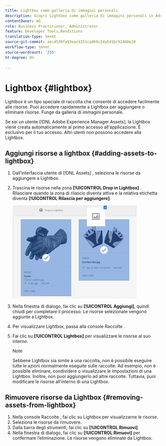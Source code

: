 ```yaml
---
title: Lightbox come galleria di immagini personali
description: Scopri Lightbox come galleria di immagini personali in Adobe Experience Manager Assets].
contentOwner: AG
role: Business Practitioner, Administrator
feature: Developer Tools,Renditions
translation-type: tm+mt
source-git-commit: aec4530fa93eacd151ca069c2da5d1bc92408e10
workflow-type: tm+mt
source-wordcount: '255'
ht-degree: 0%

---
```



# Lightbox {#lightbox}

Lightbox è un tipo speciale di raccolta che consente di accedere facilmente alle risorse. Puoi accedere rapidamente a Lightbox per aggiungere o eliminare risorse. Funge da galleria di immagini personale.

Se sei un utente [!DNL Adobe Experience Manager Assets], la Lightbox viene creata automaticamente al primo accesso all&#39;applicazione. È esclusivo per il tuo accesso. Altri utenti non possono accedere alla Lightbox.

## Aggiungi risorse a lightbox {#adding-assets-to-lightbox}

1. Dall’interfaccia utente di [!DNL Assets] , seleziona le risorse da aggiungere a Lightbox.
1. Trascina le risorse nella zona **[!UICONTROL Drop in Lightbox]** . Rilasciare quando la zona di rilascio diventa attiva e la relativa etichetta diventa **[!UICONTROL Rilascia per aggiungere]**.

   ![add_to_lightbox](assets/add_to_lightbox.png)

1. Nella finestra di dialogo, fai clic su **[!UICONTROL Aggiungi]**, quindi chiudi per completare il processo. Le risorse selezionate vengono aggiunte a Lightbox.
1. Per visualizzare Lightbox, passa alla console Raccolte .
1. Fai clic su **[!UICONTROL Lightbox]** per visualizzare le risorse al suo interno.

   >[!NOTE]
   >
   >Sebbene Lightbox sia simile a una raccolta, non è possibile eseguire tutte le azioni normalmente eseguite sulle raccolte. Ad esempio, non è possibile eliminare, condividere o visualizzare le impostazioni di una Lightbox. Inoltre, non puoi aggiungerlo ad altre raccolte. Tuttavia, puoi modificare le risorse all’interno di una Lightbox.

## Rimuovere risorse da Lightbox {#removing-assets-from-lightbox}

1. Nella console Raccolte , fai clic su Lightbox per visualizzarne le risorse.
1. Seleziona le risorse da rimuovere.
1. Dalla barra degli strumenti, fai clic su **[!UICONTROL Rimuovi]**.
1. Nella finestra di dialogo, fai clic su **[!UICONTROL Rimuovi]** per confermare l’eliminazione. Le risorse vengono eliminate da Lightbox.
